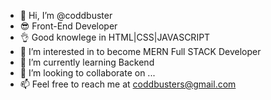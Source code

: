 - 👋 Hi, I’m @coddbuster
- 😎 Front-End Developer
- 👌 Good knowlege in HTML|CSS|JAVASCRIPT
- 👀 I’m interested in to become MERN Full STACK Developer
- 🌱 I’m currently learning Backend
- 💞️ I’m looking to collaborate on ...
- 📫 Feel free to reach me at coddbusters@gmail.com
  

    

<!---
coddbuster/coddbuster is a ✨ special ✨ repository because its `README.md` (this file) appears on your GitHub profile.
You can click the Preview link to take a look at your changes.
--->
